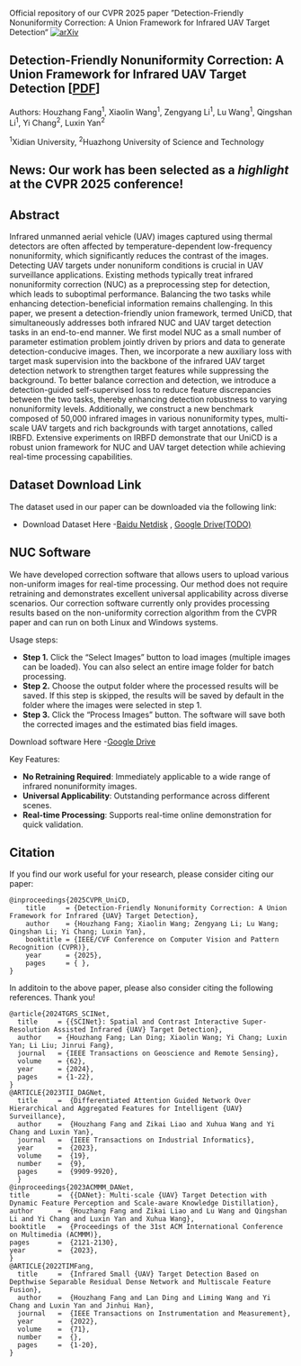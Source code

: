 Official repository of our CVPR 2025 paper ”Detection-Friendly Nonuniformity Correction: A Union Framework for Infrared UAV Target Detection“ [![arXiv](https://img.shields.io/badge/arXiv-2504.04012-b31b1b.svg)](https://arxiv.org/abs/2504.04012)

## Detection-Friendly Nonuniformity Correction: A Union Framework for Infrared UAV Target Detection [[PDF](https://arxiv.org/abs/2504.04012)]


Authors: Houzhang Fang<sup>1</sup>, Xiaolin Wang<sup>1</sup>, Zengyang Li<sup>1</sup>, Lu Wang<sup>1</sup>, Qingshan Li<sup>1</sup>, Yi Chang<sup>2</sup>, Luxin Yan<sup>2</sup>
  
<sup>1</sup>Xidian University,  <sup>2</sup>Huazhong University of Science and Technology

## News: Our work has been selected as a *highlight*  at the CVPR 2025 conference!

## Abstract

Infrared unmanned aerial vehicle (UAV) images captured using thermal detectors are often affected by temperature-dependent low-frequency nonuniformity, which significantly reduces the contrast of the images. Detecting UAV targets under nonuniform conditions is crucial in UAV surveillance applications. Existing methods typically treat infrared nonuniformity correction (NUC) as a preprocessing step for detection, which leads to suboptimal performance. Balancing the two tasks while enhancing detection-beneficial information remains challenging. In this paper, we present a detection-friendly union framework, termed UniCD, that simultaneously addresses both infrared NUC and UAV target detection tasks in an end-to-end manner. We first model NUC as a small number of parameter estimation problem jointly driven by priors and data to generate detection-conducive images. Then, we incorporate a new auxiliary loss with target mask supervision into the backbone of the infrared UAV target detection network to strengthen target features while suppressing the background. To better balance correction and detection, we introduce a detection-guided self-supervised loss to reduce feature discrepancies between the two tasks, thereby enhancing detection robustness to varying nonuniformity levels. Additionally, we construct a new benchmark composed of 50,000 infrared images in various nonuniformity types, multi-scale UAV targets and rich backgrounds with target annotations, called IRBFD. Extensive experiments on IRBFD demonstrate that our UniCD is a robust union framework for NUC and UAV target detection while achieving real-time processing capabilities.



## Dataset Download Link

The dataset used in our paper can be downloaded via the following link:

- Download Dataset Here -[Baidu Netdisk](<https://pan.baidu.com/s/1cgzAo8ZLIqplCV5tCIOldw?pwd=ujdm >) ,  [Google Drive(TODO)](<>)

## NUC Software

We have developed correction software that allows users to upload various non-uniform images for real-time processing. Our method does not require retraining and demonstrates excellent universal applicability across diverse scenarios.
Our correction software currently only provides processing results based on the non-uniformity correction algorithm from the CVPR paper and can run on both Linux and Windows systems.

Usage steps:

- **Step 1.** Click the “Select Images” button to load images (multiple images can be loaded). You can also select an entire image folder for batch processing.
- **Step 2.** Choose the output folder where the processed results will be saved. If this step is skipped, the results will be saved by default in the folder where the images were selected in step 1.
- **Step 3.** Click the “Process Images” button. The software will save both the corrected images and the estimated bias field images.

 Download software Here -[Google Drive](<https://drive.google.com/file/d/1UrBzFC6swyTVb_8g7ovrpEm3LDVXC8km/view?usp=drive_link>)

Key Features:

- **No Retraining Required**: Immediately applicable to a wide range of infrared nonuniformity images.
- **Universal Applicability**: Outstanding performance across different  scenes.
- **Real-time Processing**: Supports real-time online demonstration for quick validation.

## Citation
If you find our work useful for your research, please consider citing our paper:
```
@inproceedings{2025CVPR_UniCD,
    title     = {Detection-Friendly Nonuniformity Correction: A Union Framework for Infrared {UAV} Target Detection},
    author    = {Houzhang Fang; Xiaolin Wang; Zengyang Li; Lu Wang; Qingshan Li; Yi Chang; Luxin Yan},
    booktitle = {IEEE/CVF Conference on Computer Vision and Pattern Recognition (CVPR)},
    year      = {2025},
    pages     = { },
}
```

In additoin to the above paper, please also consider citing the following references. Thank you!
```
@article{2024TGRS_SCINet,
  title     = {{SCINet}: Spatial and Contrast Interactive Super-Resolution Assisted Infrared {UAV} Target Detection},
  author    = {Houzhang Fang; Lan Ding; Xiaolin Wang; Yi Chang; Luxin Yan; Li Liu; Jinrui Fang},
  journal   = {IEEE Transactions on Geoscience and Remote Sensing},
  volume    = {62},
  year      = {2024},
  pages     = {1-22},
}
@ARTICLE{2023TII_DAGNet,
  title     =  {Differentiated Attention Guided Network Over Hierarchical and Aggregated Features for Intelligent {UAV} Surveillance},
  author    =  {Houzhang Fang and Zikai Liao and Xuhua Wang and Yi Chang and Luxin Yan},
  journal   =  {IEEE Transactions on Industrial Informatics}, 
  year      =  {2023},
  volume    =  {19},
  number    =  {9},
  pages     =  {9909-9920},
  }
@inproceedings{2023ACMMM_DANet,
title       =  {{DANet}: Multi-scale {UAV} Target Detection with Dynamic Feature Perception and Scale-aware Knowledge Distillation},
author      =  {Houzhang Fang and Zikai Liao and Lu Wang and Qingshan Li and Yi Chang and Luxin Yan and Xuhua Wang},
booktitle   =  {Proceedings of the 31st ACM International Conference on Multimedia (ACMMM)},
pages       =  {2121-2130},
year        =  {2023},
}
@ARTICLE{2022TIMFang,
  title     =  {Infrared Small {UAV} Target Detection Based on Depthwise Separable Residual Dense Network and Multiscale Feature Fusion},
  author    =  {Houzhang Fang and Lan Ding and Liming Wang and Yi Chang and Luxin Yan and Jinhui Han},
  journal   =  {IEEE Transactions on Instrumentation and Measurement}, 
  year      =  {2022},
  volume    =  {71},
  number    =  {},
  pages     =  {1-20},
}
```




